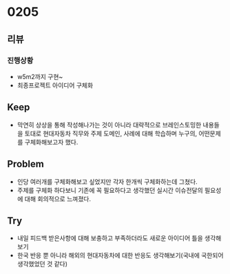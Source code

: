 # 0205
## 리뷰
### 진행상황
- w5m2까지 구현~
- 최종프로젝트 아이디어 구체화
## Keep
- 막연히 상상을 통해 작성해나가는 것이 아니라 대략적으로 브레인스토밍한 내용들을 토대로 현대자동차 직무와 주제 도메인, 사례에 대해 학습하며 누구의, 어떤문제를 구체화해보고자 했다.
## Problem
- 인당 여러개를 구체화해보고 싶었지만 각자 한개씩 구체화하는데 그쳤다.
- 주제를 구체화 하다보니 기존에 꼭 필요하다고 생각했던 실시간 이슈전달의 필요성에 대해 회의적으로 느껴졌다.
## Try
- 내일 피드백 받은사항에 대해 보충하고 부족하더라도 새로운 아이디어 틀을 생각해보기
- 한국 반응 뿐 아니라 해외의 현대자동차에 대한 반응도 생각해보기(국내에 국한되어 생각했었던 것 같다)